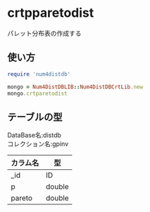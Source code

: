 crtpparetodist
==============
パレット分布表の作成する

## 使い方

```ruby
require 'num4distdb'

mongo = Num4DistDBLIB::Num4DistDBCrtLib.new
mongo.crtparetodist
```

## テーブルの型

  DataBase名:distdb  
  コレクション名:gpinv  

  |カラム名|型    |
  |-------|------|
  |_id    |ID    |
  |p      |double|
  |pareto |double|

